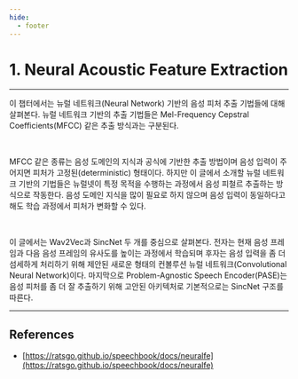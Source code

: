 ```yaml
---
hide:
  - footer
---
```


# 1. Neural Acoustic Feature Extraction

---

이 챕터에서는 뉴럴 네트워크(Neural Network) 기반의 음성 피처 추출 기법들에 대해 살펴본다. 뉴럴 네트워크 기반의 추출 기법들은 Mel-Frequency Cepstral Coefficients(MFCC) 같은 추출 방식과는 구분된다.

<br/>

MFCC 같은 종류는 음성 도메인의 지식과 공식에 기반한 추출 방법이며 음성 입력이 주어지면 피처가 고정된(deterministic) 형태이다. 하지만 이 글에서 소개할 뉴럴 네트워크 기반의 기법들은 뉴럴넷이 특정 목적을 수행하는 과정에서 음성 피철르 추출하는 방식으로 작동한다. 음성 도메인 지식을 많이 필요로 하지 않으며 음성 입력이 동일하다고 해도 학습 과정에서 피처가 변화할 수 있다.

<br/>

이 글에서는 Wav2Vec과 SincNet 두 개를 중심으로 살펴본다. 전자는 현재 음성 프레임과 다음 음성 프레임의 유사도를 높이는 과정에서 학습되며 후자는 음성 입력을 좀 더 섬세하게 처리하기 위해 제안된 새로운 형태의 컨볼루션 뉴럴 네트워크(Convolutional Neural Network)이다. 마지막으로 Problem-Agnostic Speech Encoder(PASE)는 음성 피처를 좀 더 잘 추출하기 위해 고안된 아키텍처로 기본적으로는 SincNet 구조를 따른다.

---

## References

- [https://ratsgo.github.io/speechbook/docs/neuralfe](https://ratsgo.github.io/speechbook/docs/neuralfe)

